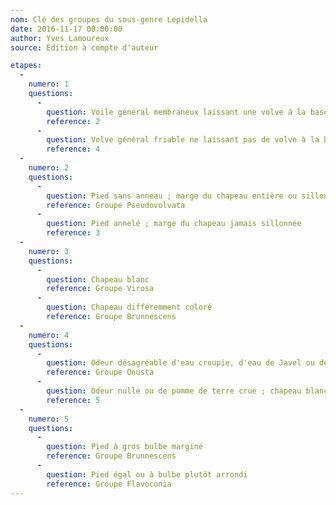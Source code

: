 ```yaml
---
nom: Clé des groupes du sous-genre Lepidella
date: 2016-11-17 00:00:00
author: Yves Lamoureux
source: Édition à compte d'auteur

etapes:
  -
    numero: 1
    questions:
      -
        question: Voile général membraneux laissant une volve à la base du pied
        reference: 2
      -
        question: Volve général friable ne laissant pas de volve à la base du pied
        reference: 4
  -
    numero: 2
    questions:
      -
        question: Pied sans anneau ; marge du chapeau entière ou sillonnée
        reference: Groupe Pseudovolvata
      -
        question: Pied annelé ; marge du chapeau jamais sillonnée
        reference: 3
  -
    numero: 3
    questions:
      -
        question: Chapeau blanc
        reference: Groupe Virosa
      -
        question: Chapeau différemment coloré
        reference: Groupe Brunnescens
  -
    numero: 4
    questions:
      -
        question: Odeur désagréable d'eau croupie, d'eau de Javel ou de chlore citronné (évidente peu après la maturité) ; chapeau blanc à gris-brun pâle, toujours orné de nombreux granules ou de petites verrues coniques, à marge souvent appendiculée ; pied annelé ou non, parfois radicant, sans volve ; chair immuable
        reference: Groupe Onusta
      -
        question: Odeur nulle ou de pomme de terre crue ; chapeau blanc, jaune, orange vif ou brun-gris, nu ou orné de flocons ; pied annelé ; chair immuable, rougissante ou brunissante
        reference: 5
  -
    numero: 5
    questions:
      -
        question: Pied à gros bulbe marginé
        reference: Groupe Brunnescens
      -
        question: Pied égal ou à bulbe plutôt arrondi
        reference: Groupe Flavoconia
---
```

